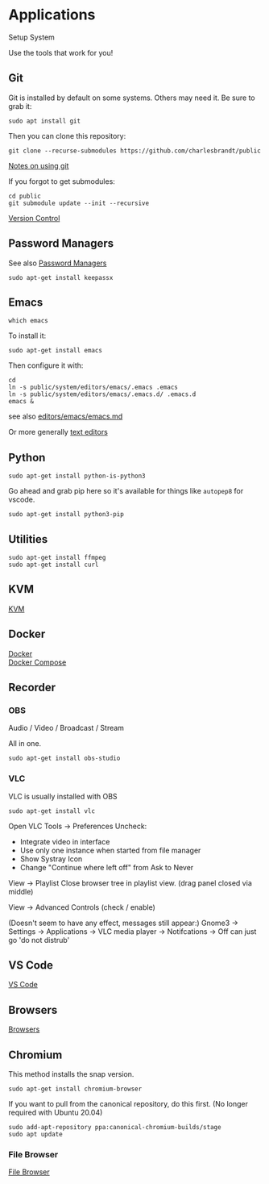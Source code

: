 # Applications

Setup System

Use the tools that work for you!


## Git

Git is installed by default on some systems. Others may need it. Be sure to grab it:

```
sudo apt install git
```

Then you can clone this repository:

```
git clone --recurse-submodules https://github.com/charlesbrandt/public
```

[Notes on using git](../code/version-control/git.md)

If you forgot to get submodules:

```
cd public
git submodule update --init --recursive
```

[Version Control](../code/version-control/)


## Password Managers

See also [Password Managers](password-manager.md)

```
sudo apt-get install keepassx
```

## Emacs

```
which emacs
```

To install it:

```
sudo apt-get install emacs
```

Then configure it with:

```
cd
ln -s public/system/editors/emacs/.emacs .emacs
ln -s public/system/editors/emacs/.emacs.d/ .emacs.d
emacs &
```

see also 
[editors/emacs/emacs.md](editors/emacs/emacs.md)

Or more generally
[text editors](editors/)


## Python

```
sudo apt-get install python-is-python3
```

Go ahead and grab pip here so it's available for things like `autopep8` for vscode. 

```
sudo apt-get install python3-pip
```

## Utilities

```
sudo apt-get install ffmpeg 
sudo apt-get install curl
```


## KVM

[KVM](virtualization/kvm.md)


## Docker

[Docker](virtualization/docker.md)  
[Docker Compose](virtualization/docker-compose.md)  




## Recorder

### OBS

Audio / Video / Broadcast / Stream

All in one. 

```
sudo apt-get install obs-studio
```

### VLC 

VLC is usually installed with OBS

```
sudo apt-get install vlc
```

Open VLC
Tools -> Preferences
Uncheck:
   - Integrate video in interface
   - Use only one instance when started from file manager
   - Show Systray Icon
   - Change "Continue where left off" from Ask to Never
   

View -> Playlist
Close browser tree in playlist view. (drag panel closed via middle)

View -> Advanced Controls (check / enable)

(Doesn't seem to have any effect, messages still appear:)
Gnome3 -> Settings -> Applications -> VLC media player -> Notifcations -> Off
can just go 'do not distrub'


## VS Code

[VS Code](editors/vs-code/vs-code.md)


## Browsers

[Browsers](browsers.md)




## Chromium

This method installs the snap version.

```
sudo apt-get install chromium-browser
```

If you want to pull from the canonical repository, do this first. (No longer required with Ubuntu 20.04)

```
sudo add-apt-repository ppa:canonical-chromium-builds/stage
sudo apt update
```



### File Browser 

[File Browser](filebrowser.md) 
